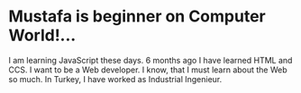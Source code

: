 # Mustafa is beginner on Computer World!...
I am learning JavaScript these days. 6 months ago I have learned HTML and CCS. I want to be a Web developer. I know, that I must learn about the Web so much. In Turkey, I have worked as Industrial Ingenieur.

